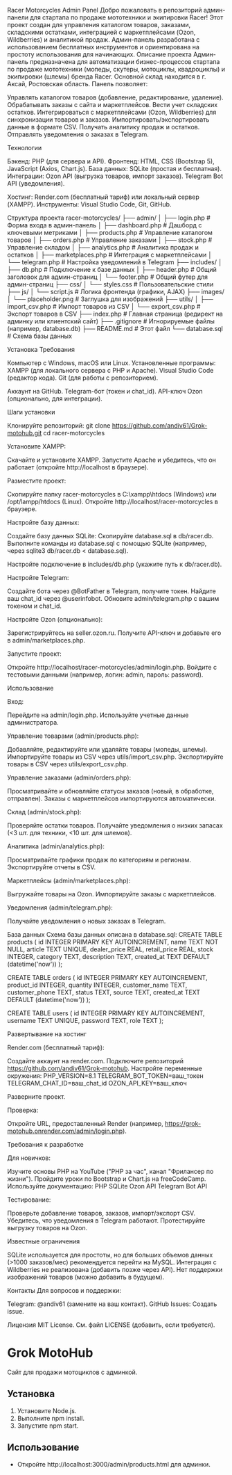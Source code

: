 Racer Motorcycles Admin Panel
Добро пожаловать в репозиторий админ-панели для стартапа по продаже мототехники и экипировки Racer! Этот проект создан для управления каталогом товаров, заказами, складскими остатками, интеграцией с маркетплейсами (Ozon, Wildberries) и аналитикой продаж. Админ-панель разработана с использованием бесплатных инструментов и ориентирована на простоту использования для начинающих.
Описание проекта
Админ-панель предназначена для автоматизации бизнес-процессов стартапа по продаже мототехники (мопеды, скутеры, мотоциклы, квадроциклы) и экипировки (шлемы) бренда Racer. Основной склад находится в г. Аксай, Ростовская область. Панель позволяет:

Управлять каталогом товаров (добавление, редактирование, удаление).
Обрабатывать заказы с сайта и маркетплейсов.
Вести учет складских остатков.
Интегрироваться с маркетплейсами (Ozon, Wildberries) для синхронизации товаров и заказов.
Импортировать/экспортировать данные в формате CSV.
Получать аналитику продаж и остатков.
Отправлять уведомления о заказах в Telegram.

Технологии

Бэкенд: PHP (для сервера и API).
Фронтенд: HTML, CSS (Bootstrap 5), JavaScript (Axios, Chart.js).
База данных: SQLite (простая и бесплатная).
Интеграции:
Ozon API (выгрузка товаров, импорт заказов).
Telegram Bot API (уведомления).


Хостинг: Render.com (бесплатный тариф) или локальный сервер (XAMPP).
Инструменты: Visual Studio Code, Git, GitHub.

Структура проекта
racer-motorcycles/
├── admin/
│   ├── login.php          # Форма входа в админ-панель
│   ├── dashboard.php      # Дашборд с ключевыми метриками
│   ├── products.php       # Управление каталогом товаров
│   ├── orders.php         # Управление заказами
│   ├── stock.php          # Управление складом
│   ├── analytics.php      # Аналитика продаж и остатков
│   ├── marketplaces.php   # Интеграция с маркетплейсами
│   └── telegram.php       # Настройка уведомлений в Telegram
├── includes/
│   ├── db.php             # Подключение к базе данных
│   ├── header.php         # Общий заголовок для админ-страниц
│   └── footer.php         # Общий футер для админ-страниц
├── css/
│   └── styles.css         # Пользовательские стили
├── js/
│   └── script.js          # Логика фронтенда (графики, AJAX)
├── images/
│   └── placeholder.png    # Заглушка для изображений
├── utils/
│   ├── import_csv.php     # Импорт товаров из CSV
│   └── export_csv.php     # Экспорт товаров в CSV
├── index.php              # Главная страница (редирект на админку или клиентский сайт)
├── .gitignore             # Игнорируемые файлы (например, database.db)
├── README.md              # Этот файл
└── database.sql           # Схема базы данных

Установка
Требования

Компьютер с Windows, macOS или Linux.
Установленные программы:
XAMPP (для локального сервера с PHP и Apache).
Visual Studio Code (редактор кода).
Git (для работы с репозиторием).


Аккаунт на GitHub.
Telegram-бот (токен и chat_id).
API-ключ Ozon (опционально, для интеграции).

Шаги установки

Клонируйте репозиторий:
git clone https://github.com/andiv61/Grok-motohub.git
cd racer-motorcycles


Установите XAMPP:

Скачайте и установите XAMPP.
Запустите Apache и убедитесь, что он работает (откройте http://localhost в браузере).


Разместите проект:

Скопируйте папку racer-motorcycles в C:\xampp\htdocs (Windows) или /opt/lampp/htdocs (Linux).
Откройте http://localhost/racer-motorcycles в браузере.


Настройте базу данных:

Создайте базу данных SQLite:
Скопируйте database.sql в db/racer.db.
Выполните команды из database.sql с помощью SQLite (например, через sqlite3 db/racer.db < database.sql).


Настройте подключение в includes/db.php (укажите путь к db/racer.db).


Настройте Telegram:

Создайте бота через @BotFather в Telegram, получите токен.
Найдите ваш chat_id через @userinfobot.
Обновите admin/telegram.php с вашим токеном и chat_id.


Настройте Ozon (опционально):

Зарегистрируйтесь на seller.ozon.ru.
Получите API-ключ и добавьте его в admin/marketplaces.php.


Запустите проект:

Откройте http://localhost/racer-motorcycles/admin/login.php.
Войдите с тестовыми данными (например, логин: admin, пароль: password).



Использование

Вход:

Перейдите на admin/login.php.
Используйте учетные данные администратора.


Управление товарами (admin/products.php):

Добавляйте, редактируйте или удаляйте товары (мопеды, шлемы).
Импортируйте товары из CSV через utils/import_csv.php.
Экспортируйте товары в CSV через utils/export_csv.php.


Управление заказами (admin/orders.php):

Просматривайте и обновляйте статусы заказов (новый, в обработке, отправлен).
Заказы с маркетплейсов импортируются автоматически.


Склад (admin/stock.php):

Проверяйте остатки товаров.
Получайте уведомления о низких запасах (<3 шт. для техники, <10 шт. для шлемов).


Аналитика (admin/analytics.php):

Просматривайте графики продаж по категориям и регионам.
Экспортируйте отчеты в CSV.


Маркетплейсы (admin/marketplaces.php):

Выгружайте товары на Ozon.
Импортируйте заказы с маркетплейсов.


Уведомления (admin/telegram.php):

Получайте уведомления о новых заказах в Telegram.



База данных
Схема базы данных описана в database.sql:
CREATE TABLE products (
  id INTEGER PRIMARY KEY AUTOINCREMENT,
  name TEXT NOT NULL,
  article TEXT UNIQUE,
  dealer_price REAL,
  retail_price REAL,
  stock INTEGER,
  category TEXT,
  description TEXT,
  created_at TEXT DEFAULT (datetime('now'))
);

CREATE TABLE orders (
  id INTEGER PRIMARY KEY AUTOINCREMENT,
  product_id INTEGER,
  quantity INTEGER,
  customer_name TEXT,
  customer_phone TEXT,
  status TEXT,
  source TEXT,
  created_at TEXT DEFAULT (datetime('now'))
);

CREATE TABLE users (
  id INTEGER PRIMARY KEY AUTOINCREMENT,
  username TEXT UNIQUE,
  password TEXT,
  role TEXT
);

Развертывание на хостинг

Render.com (бесплатный тариф):

Создайте аккаунт на render.com.
Подключите репозиторий https://github.com/andiv61/Grok-motohub.
Настройте переменные окружения:
PHP_VERSION=8.1
TELEGRAM_BOT_TOKEN=ваш_токен
TELEGRAM_CHAT_ID=ваш_chat_id
OZON_API_KEY=ваш_ключ


Разверните проект.


Проверка:

Откройте URL, предоставленный Render (например, https://grok-motohub.onrender.com/admin/login.php).



Требования к разработке

Для новичков:

Изучите основы PHP на YouTube ("PHP за час", канал "Фрилансер по жизни").
Пройдите уроки по Bootstrap и Chart.js на freeCodeCamp.
Используйте документацию:
PHP
SQLite
Ozon API
Telegram Bot API




Тестирование:

Проверьте добавление товаров, заказов, импорт/экспорт CSV.
Убедитесь, что уведомления в Telegram работают.
Протестируйте выгрузку товаров на Ozon.



Известные ограничения

SQLite используется для простоты, но для больших объемов данных (>1000 заказов/мес) рекомендуется перейти на MySQL.
Интеграция с Wildberries не реализована (добавить позже через API).
Нет поддержки изображений товаров (можно добавить в будущем).

Контакты
Для вопросов и поддержки:

Telegram: @andiv61 (замените на ваш контакт).
GitHub Issues: Создать issue.

Лицензия
MIT License. См. файл LICENSE (добавить, если требуется).
# Grok MotoHub
Сайт для продажи мотоциклов с админкой.

## Установка
1. Установите Node.js.
2. Выполните npm install.
3. Запустите npm start.

## Использование
- Откройте http://localhost:3000/admin/products.html для админки.